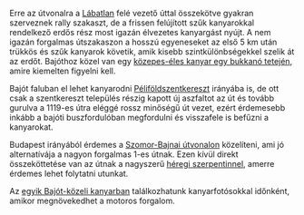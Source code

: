 Erre az útvonalra a [Lábatlan](#geo:L%C3%A1batlan@47.743604,18.500449) felé vezető úttal összekötve gyakran szerveznek rally szakaszt, de a frissen felújított szűk kanyarokkal rendelkező erdős rész most igazán élvezetes kanyargást nyújt. A nem igazán forgalmas útszakaszon a hosszú egyeneseket az első 5 km után trükkös és szűk kanyarok követik, amik kisebb szintkülönbségekkel szelik át az erdőt. Bajóthoz közel van egy [közepes-éles kanyar egy bukkanó tetején](#geo:Vesz%C3%A9lyes%20Kanyar@47.707717,18.556231/?b=Ez%20egy%20meglep%C5%91en%20%C3%A9les,%20vak%20kanyar,%20egy%20bukkan%C3%B3%20tetej%C3%A9n.%20Vigy%C3%A1zzunk%20vele,%20nehogy%20elrep%C3%BClj%C3%BCnk.), amire kiemelten figyelni kell.

Bajót faluban el lehet kanyarodni [Péliföldszentkereszt](#geo:P%C3%A9lif%C3%B6ldszentkereszt@47.707952,18.587425) irányába is, de ott csak a szentkereszt település részig kapott új aszfaltot az út és tovább gurulva a 1119-es útra eléggé rossz minőségű út vezet, ezért érdemesebb inkább a bajóti buszfordulóban megfordulni és visszafele is befűzni a kanyarokat.

Budapest irányából érdemes a [Szomor-Bajnai útvonalon](#SzomorBajna) közelíteni, ami jó alternatívája a nagyon forgalmas 1-es útnak. Ezen kívül direkt összeköttetése van az útnak a nagyszerű [héregi szerpentinnel](#Hereg), amerre érdemes lehet folytatni utunkat.

Az [egyik Bajót-közeli kanyarban](#geo:Kanyarfot%C3%B3s%20Pont@47.701302,18.556537/?b=Ide%20id%C5%91nk%C3%A9nt%20kitelep%C3%BCl%20egy%20kanyarfot%C3%B3s%20t%C3%A1rsas%C3%A1g,%20akik%20k%C3%A9pet%20k%C3%A9sz%C3%ADthetnek%20a%20kanyarg%C3%A1sodr%C3%B3l.%20%C3%89rdemes%20megn%C3%A9zni%20az%20adott%20napi%20esem%C3%A9nyeket%20az%20%5Baut%C3%B3s%20napt%C3%A1rban%5D%28https://sp3eder.github.io/autosesemenyek/%29,%20hogy%20k%C3%B6nnyen%20megtal%C3%A1ld%20a%20fot%C3%B3st.) találkozhatunk kanyarfotósokkal időnként, amikor megnövekedhet a motoros forgalom.

